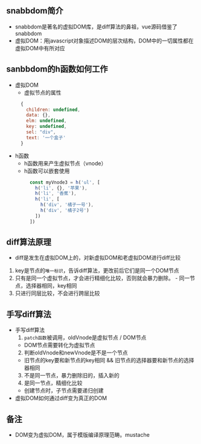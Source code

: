 ## snabbdom简介
  - snabbdom是著名的虚拟DOM库，是diff算法的鼻祖，vue源码借鉴了snabbdom
  - 虚拟DOM：用javascript对象描述DOM的层次结构，DOM中的一切属性都在虚拟DOM中有所对应
## sanbbdom的h函数如何工作
  - 虚拟DOM
    - 虚拟节点的属性
    ```js
      {
        children: undefined,
        data: {},
        elm: undefined,
        key: undefined,
        sel: "div",
        text: '一个盒子'
      }
    ```
  - h函数
    - h函数用来产生虚拟节点（vnode）
    - h函数可以嵌套使用
      ```js
        const myVnode3 = h('ul', [
          h('li', {}, '苹果'),
          h('li', '香蕉'),
          h('li', [
            h('div', '橘子一号'),
            h('div', '橘子2号')
          ])
        ])
      ```

## diff算法原理
  - diff是发生在虚拟DOM上的，对新虚拟DOM和老虚拟DOM进行diff比较
  1. key是节点的`唯一标识`，告诉diff算法，更改前后它们是同一个DOM节点
  2. 只有是同一个虚拟节点，才会进行精细化比较，否则就会暴力删除。
    - 同一节点，选择器相同，key相同
  3. 只进行同层比较，不会进行跨层比较
 
## 手写diff算法
  - 手写diff算法
    1. `patch函数`被调用，oldVnode是虚拟节点 / DOM节点
      - DOM节点需要转化为虚拟节点
    2. 判断oldVnode和newVnode是不是一个节点
      - 旧节点的key要和新节点的key相同 && 旧节点的选择器要和新节点的选择器相同
    3. 不是同一节点，暴力删除旧的，插入新的 
    4. 是同一节点，精细化比较
      - 创建节点时，子节点需要递归创建
  - 虚拟DOM如何通过diff变为真正的DOM
## 备注
  - DOM变为虚拟DOM，属于模版编译原理范畴。mustache